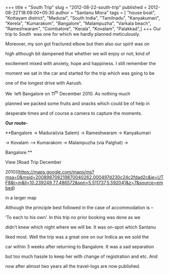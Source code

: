 +++
title = "South Trip"
slug = "2012-08-22-south-trip"
published = 2012-08-22T18:09:00+05:30
author = "Santanu Misra"
tags = [ "house boat", "Kottayam district", "Madurai", "South India", "Tamilnadu", "Kanyakumari", "Kerela", "Kumarakom", "Bangalore", "Malampuzha", "Varkala beach", "Rameshwaram", "Coimbatore", "Kerala", "Kovalam", "Palakkad",]
+++
Our trip to South  was one for which we hardly planned meticulously.

Moreover, my son got fractured elbow but then also our spirit was on

high although bit dampened that whether we will enjoy or not; kind of

excitement mixed with anxiety, hope and happiness. I still remember the

moment we sat in the car and started for the trip which was going to be

one of the longest drive with Aarush.



We  left Bangalore on 11<sup>th</sup> December 2010. As nothing much

planned we packed some fruits and snacks which could be of help in

desperate times and of course a camera to capture the moments.



**Our route-**



**Bangalore -&gt; Madurai(via Salem) -&gt; Rameshwaram -&gt; Kanyakumari

-&gt; Kovalam –&gt; Kumarakom -&gt; Malampuzha (via Palghat) -&gt;

Bangalore.**



  



  

<span class="small">View [Road Trip December

2010](https://maps.google.com/maps/ms?msa=0&msid=200898708219870040262.000497d230c24c2fdad2c&ie=UTF8&t=m&ll=10.239249,77.486572&spn=5.511737,5.592041&z=7&source=embed)

in a larger map</span>  



Although the principle best followed in the case of accommodation is –

‘To each to his own’. In this trip no prior booking was done as we

didn’t knew which night where we will be. It was on-spot which Santanu

liked most. Well the trip was a great one on our Indica as we sold the

car within 3 weeks after returning to Bangalore. It was a sad separation

but too much hassle to keep her with change of registration and etc. And

now after almost two years all the travel-logs are now published.

